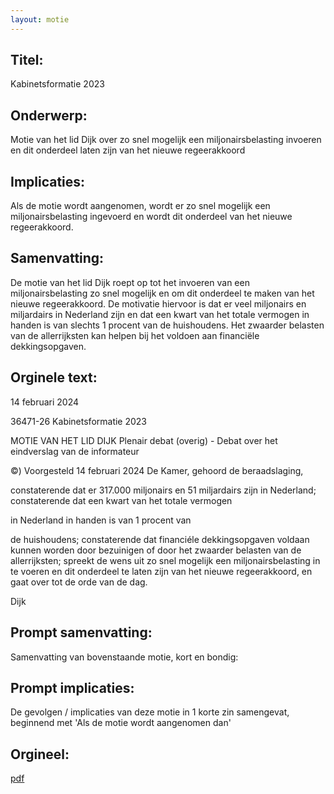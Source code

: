 ```yaml
---
layout: motie
---
```

## Titel:
Kabinetsformatie 2023
## Onderwerp:
Motie van het lid Dijk over zo snel mogelijk een miljonairsbelasting invoeren en dit onderdeel laten zijn van het nieuwe regeerakkoord
## Implicaties:
Als de motie wordt aangenomen, wordt er zo snel mogelijk een miljonairsbelasting ingevoerd en wordt dit onderdeel van het nieuwe regeerakkoord.
## Samenvatting:
De motie van het lid Dijk roept op tot het invoeren van een miljonairsbelasting zo snel mogelijk en om dit onderdeel te maken van het nieuwe regeerakkoord. De motivatie hiervoor is dat er veel miljonairs en miljardairs in Nederland zijn en dat een kwart van het totale vermogen in handen is van slechts 1 procent van de huishoudens. Het zwaarder belasten van de allerrijksten kan helpen bij het voldoen aan financiële dekkingsopgaven.
## Orginele text:


14 februari 2024

36471-26
Kabinetsformatie 2023

MOTIE VAN HET LID DIJK
Plenair debat (overig) - Debat over het eindverslag van de informateur

©)
Voorgesteld 14 februari 2024
De Kamer,
gehoord de beraadslaging,

constaterende dat er 317.000 miljonairs en 51 miljardairs zijn in Nederland;
constaterende dat een kwart van het totale vermogen

in Nederland in handen is van 1 procent van

de huishoudens;
constaterende dat financiéle dekkingsopgaven voldaan kunnen worden door bezuinigen of door het
zwaarder belasten van de allerrijksten;
spreekt de wens uit zo snel mogelijk een miljonairsbelasting in te voeren en dit onderdeel te laten
zijn van het nieuwe regeerakkoord,
en gaat over tot de orde van de dag.

Dijk


## Prompt samenvatting:
Samenvatting van bovenstaande motie, kort en bondig:


## Prompt implicaties:
De gevolgen / implicaties van deze motie in 1 korte zin samengevat, beginnend met 'Als de motie wordt aangenomen dan' 

## Orgineel:
[pdf](https://gegevensmagazijn.tweedekamer.nl/OData/v4/2.0/Document(2a1ae985-3693-43e5-a081-c1117acae761)/resource)
